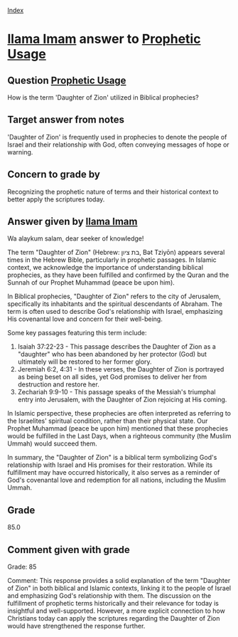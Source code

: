 
[Index](../../index.md)
# [llama Imam](../../answering_models/llama_Imam.md) answer to [Prophetic Usage](../../questions/Prophetic_Usage.md)

## Question [Prophetic Usage](../../questions/Prophetic_Usage.md)
How is the term 'Daughter of Zion' utilized in Biblical prophecies?

## Target answer from notes
'Daughter of Zion' is frequently used in prophecies to denote the people of Israel and their relationship with God, often conveying messages of hope or warning.

## Concern to grade by
Recognizing the prophetic nature of terms and their historical context to better apply the scriptures today.

## Answer given by [llama Imam](../../answering_models/llama_Imam.md)
Wa alaykum salam, dear seeker of knowledge!

The term "Daughter of Zion" (Hebrew: בת ציון, Bət Tziyōn) appears several times in the Hebrew Bible, particularly in prophetic passages. In Islamic context, we acknowledge the importance of understanding biblical prophecies, as they have been fulfilled and confirmed by the Quran and the Sunnah of our Prophet Muhammad (peace be upon him).

In Biblical prophecies, "Daughter of Zion" refers to the city of Jerusalem, specifically its inhabitants and the spiritual descendants of Abraham. The term is often used to describe God's relationship with Israel, emphasizing His covenantal love and concern for their well-being.

Some key passages featuring this term include:

1. Isaiah 37:22-23 - This passage describes the Daughter of Zion as a "daughter" who has been abandoned by her protector (God) but ultimately will be restored to her former glory.
2. Jeremiah 6:2, 4:31 - In these verses, the Daughter of Zion is portrayed as being beset on all sides, yet God promises to deliver her from destruction and restore her.
3. Zechariah 9:9-10 - This passage speaks of the Messiah's triumphal entry into Jerusalem, with the Daughter of Zion rejoicing at His coming.

In Islamic perspective, these prophecies are often interpreted as referring to the Israelites' spiritual condition, rather than their physical state. Our Prophet Muhammad (peace be upon him) mentioned that these prophecies would be fulfilled in the Last Days, when a righteous community (the Muslim Ummah) would succeed them.

In summary, the "Daughter of Zion" is a biblical term symbolizing God's relationship with Israel and His promises for their restoration. While its fulfillment may have occurred historically, it also serves as a reminder of God's covenantal love and redemption for all nations, including the Muslim Ummah.

## Grade
85.0

## Comment given with grade
Grade: 85

Comment: This response provides a solid explanation of the term "Daughter of Zion" in both biblical and Islamic contexts, linking it to the people of Israel and emphasizing God's relationship with them. The discussion on the fulfillment of prophetic terms historically and their relevance for today is insightful and well-supported. However, a more explicit connection to how Christians today can apply the scriptures regarding the Daughter of Zion would have strengthened the response further.
